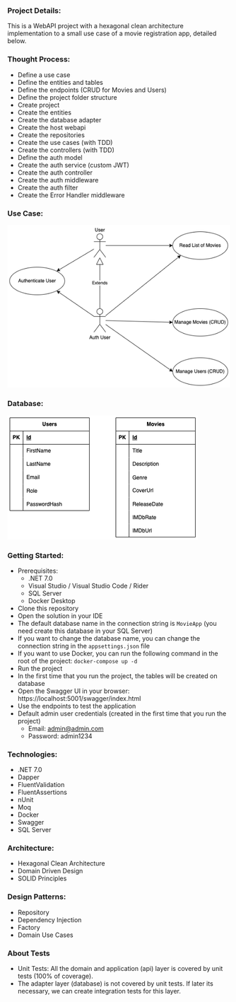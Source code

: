 ### Project Details:

This is a WebAPI project with a hexagonal clean architecture implementation to a small use case of a movie registration app, detailed below.

### Thought Process:
- Define a use case
- Define the entities and tables
- Define the endpoints (CRUD for Movies and Users)
- Define the project folder structure
- Create project
- Create the entities
- Create the database adapter
- Create the host webapi
- Create the repositories
- Create the use cases (with TDD)
- Create the controllers (with TDD)
- Define the auth model
- Create the auth service (custom JWT)
- Create the auth controller
- Create the auth middleware
- Create the auth filter
- Create the Error Handler middleware


### Use Case:
![MovieApp-UseCase.png](Images%2FMovieApp-UseCase.png)

### Database:
![MovieApp-Database.png](Images%2FMovieApp-Database.png)

### Getting Started:
 
- Prerequisites:
    - .NET 7.0
    - Visual Studio / Visual Studio Code / Rider
    - SQL Server
    - Docker Desktop
- Clone this repository
- Open the solution in your IDE
- The default database name in the connection string is `MovieApp` (you need create this database in your SQL Server)
- If you want to change the database name, you can change the connection string in the `appsettings.json` file
- If you want to use Docker, you can run the following command in the root of the project: `docker-compose up -d`
- Run the project
- In the first time that you run the project, the tables will be created on database
- Open the Swagger UI in your browser: https://localhost:5001/swagger/index.html
- Use the endpoints to test the application
- Default admin user credentials (created in the first time that you run the project)
    - Email: admin@admin.com
    - Password: admin1234

### Technologies:
- .NET 7.0
- Dapper
- FluentValidation
- FluentAssertions
- nUnit
- Moq
- Docker
- Swagger
- SQL Server

### Architecture:
- Hexagonal Clean Architecture
- Domain Driven Design
- SOLID Principles

### Design Patterns:
- Repository
- Dependency Injection
- Factory
- Domain Use Cases

### About Tests
- Unit Tests: All the domain and application (api) layer is covered by unit tests (100% of coverage).
- The adapter layer (database) is not covered by unit tests. If later its necessary, we can create integration tests for this layer.
